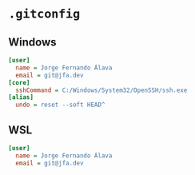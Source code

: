 # `.gitconfig`

## Windows

```ini
[user]
  name = Jorge Fernando Álava
  email = git@jfa.dev
[core]
  sshCommand = C:/Windows/System32/OpenSSH/ssh.exe
[alias]
  undo = reset --soft HEAD^
```

## WSL

```ini
[user]
  name = Jorge Fernando Álava
  email = git@jfa.dev
```

